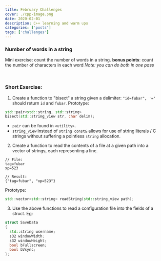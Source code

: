 ```yaml
---
title: February Challenges
cover: ./cpp-image.png
date: 2020-02-01
description: C++ learning and warm ups
categories: ['posts']
tags: ['challenges']
---
```


### Number of words in a string

Mini exercise: count the number of words in a string.
**bonus points**: count the number of characters in each word
_Note: you can do both in one pass_

<p>&nbsp;</p>

### Short Exercise:

1. Create a function to "bisect" a string given a delimiter: `"id=fubar", '='` should return `id` and `fubar`.
   Prototype:

```cpp
std::pair<std::string, std::string>
bisect(std::string_view str, char delim);
```

- `pair` can be found in `<utility>`.
- `string_view` instead of `string const&` allows for use of string literals / C strings without suffering a pointless `string` allocation.

2. Create a function to read the contents of a file at a given path into a vector of strings, each representing a line.

```
// File:
tag=fubar
xp=523

// Result:
{"tag=fubar", "xp=523"}
```

Prototype:

```cpp
std::vector<std::string> readString(std::string_view path);
```

3. Use the above functions to read a configuration file into the fields of a struct.
   Eg:

```cpp
struct SaveData
{
  std::string username;
  s32 windowWidth;
  s32 windowHeight;
  bool bFullscreen;
  bool bVsync;
};
```
